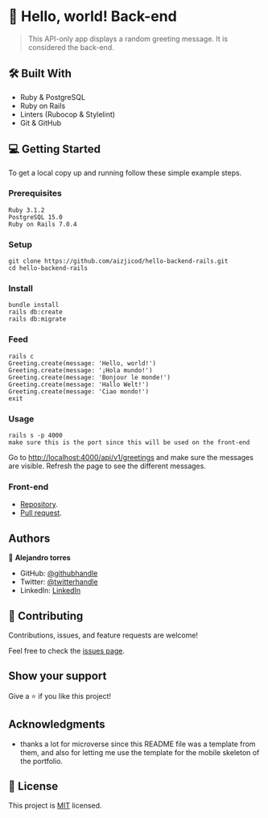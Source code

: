 
# 📖 Hello, world! Back-end

> This API-only app displays a random greeting message. It is considered the back-end.

## 🛠 Built With

- Ruby & PostgreSQL
- Ruby on Rails
- Linters (Rubocop & Stylelint)
- Git & GitHub

## 💻 Getting Started

To get a local copy up and running follow these simple example steps.

### Prerequisites

    Ruby 3.1.2
    PostgreSQL 15.0
    Ruby on Rails 7.0.4

### Setup

    git clone https://github.com/aizjicod/hello-backend-rails.git
    cd hello-backend-rails

### Install

    bundle install
    rails db:create
    rails db:migrate

### Feed

    rails c
    Greeting.create(message: 'Hello, world!')
    Greeting.create(message: '¡Hola mundo!')
    Greeting.create(message: 'Bonjour le monde!')
    Greeting.create(message: 'Hallo Welt!')
    Greeting.create(message: 'Ciao mondo!')
    exit

### Usage

    rails s -p 4000
    make sure this is the port since this will be used on the front-end

Go to [http://localhost:4000/api/v1/greetings](http://localhost:4000/api/v1/greetings) and make sure the messages are visible. Refresh the page to see the different messages.

### Front-end

- [Repository](https://github.com/aizjicod/hello-react-rails-frontend).
- [Pull request](https://github.com/aizjicod/hello-react-rails-frontend/pull/1).

## Authors

👤 **Alejandro torres**

- GitHub: [@githubhandle](https://github.com/aizjicod)
- Twitter: [@twitterhandle](https://twitter.com/aizijijr)
- LinkedIn: [LinkedIn](https://www.linkedin.com/in/aiziji/)


## 🤝 Contributing

Contributions, issues, and feature requests are welcome!

Feel free to check the [issues page](https://github.com/aizjicod/hello-backend-rails/issues).

## Show your support

Give a ⭐️ if you like this project!

## Acknowledgments

- thanks a lot for microverse since this README file was a template from them, and also for letting me use the template for the mobile skeleton of the portfolio.

## 📝 License

This project is [MIT](MIT.md) licensed.
